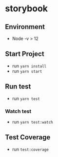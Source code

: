 # storybook

## Environment

- Node -v > 12

## Start Project

- run `yarn install`
- run `yarn start`

## Run test 

- run `yarn test`

### Watch test

- run `yarn test:watch`


## Test Coverage

- run `test:coverage`
